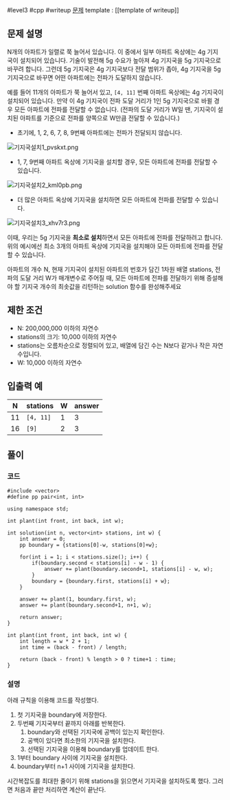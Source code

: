 
#level3 #cpp #writeup
[문제](https://school.programmers.co.kr/learn/courses/30/lessons/12979)
template : [[template of writeup]]

## 문제 설명

N개의 아파트가 일렬로 쭉 늘어서 있습니다. 이 중에서 일부 아파트 옥상에는 4g 기지국이 설치되어 있습니다. 기술이 발전해 5g 수요가 높아져 4g 기지국을 5g 기지국으로 바꾸려 합니다. 그런데 5g 기지국은 4g 기지국보다 전달 범위가 좁아, 4g 기지국을 5g 기지국으로 바꾸면 어떤 아파트에는 전파가 도달하지 않습니다.

예를 들어 11개의 아파트가 쭉 늘어서 있고, `[4, 11]` 번째 아파트 옥상에는 4g 기지국이 설치되어 있습니다. 만약 이 4g 기지국이 전파 도달 거리가 1인 5g 기지국으로 바뀔 경우 모든 아파트에 전파를 전달할 수 없습니다. (전파의 도달 거리가 W일 땐, 기지국이 설치된 아파트를 기준으로 전파를 양쪽으로 W만큼 전달할 수 있습니다.)

- 초기에, 1, 2, 6, 7, 8, 9번째 아파트에는 전파가 전달되지 않습니다.

![기지국설치1_pvskxt.png](https://grepp-programmers.s3.ap-northeast-2.amazonaws.com/files/production/fcb45e06-ebb2-4d93-98cc-b6203185e933/%E1%84%80%E1%85%B5%E1%84%8C%E1%85%B5%E1%84%80%E1%85%AE%E1%86%A8%E1%84%89%E1%85%A5%E1%86%AF%E1%84%8E%E1%85%B51_pvskxt.png)

- 1, 7, 9번째 아파트 옥상에 기지국을 설치할 경우, 모든 아파트에 전파를 전달할 수 있습니다.

![기지국설치2_kml0pb.png](https://grepp-programmers.s3.ap-northeast-2.amazonaws.com/files/production/dd31ddb8-f50d-404c-a6f5-8d6a1d88f620/%E1%84%80%E1%85%B5%E1%84%8C%E1%85%B5%E1%84%80%E1%85%AE%E1%86%A8%E1%84%89%E1%85%A5%E1%86%AF%E1%84%8E%E1%85%B52_kml0pb.png)

- 더 많은 아파트 옥상에 기지국을 설치하면 모든 아파트에 전파를 전달할 수 있습니다.

![기지국설치3_xhv7r3.png](https://grepp-programmers.s3.ap-northeast-2.amazonaws.com/files/production/f5801b12-f683-422d-b26f-5e23e72915dc/%E1%84%80%E1%85%B5%E1%84%8C%E1%85%B5%E1%84%80%E1%85%AE%E1%86%A8%E1%84%89%E1%85%A5%E1%86%AF%E1%84%8E%E1%85%B53_xhv7r3.png)

이때, 우리는 5g 기지국을 **최소로 설치**하면서 모든 아파트에 전파를 전달하려고 합니다. 위의 예시에선 최소 3개의 아파트 옥상에 기지국을 설치해야 모든 아파트에 전파를 전달할 수 있습니다.

아파트의 개수 N, 현재 기지국이 설치된 아파트의 번호가 담긴 1차원 배열 stations, 전파의 도달 거리 W가 매개변수로 주어질 때, 모든 아파트에 전파를 전달하기 위해 증설해야 할 기지국 개수의 최솟값을 리턴하는 solution 함수를 완성해주세요

## 제한 조건

- N: 200,000,000 이하의 자연수
- stations의 크기: 10,000 이하의 자연수
- stations는 오름차순으로 정렬되어 있고, 배열에 담긴 수는 N보다 같거나 작은 자연수입니다.
- W: 10,000 이하의 자연수

## 입출력 예

| N   | stations  | W   | answer |
| --- | --------- | --- | ------ |
| 11  | `[4, 11]` | 1   | 3      |
| 16  | `[9]`     | 2   | 3      |

## 풀이

### 코드

```
#include <vector>
#define pp pair<int, int>

using namespace std;

int plant(int front, int back, int w);

int solution(int n, vector<int> stations, int w) {
    int answer = 0;
    pp boundary = {stations[0]-w, stations[0]+w};
    
    for(int i = 1; i < stations.size(); i++) {
        if(boundary.second < stations[i] - w - 1) {
            answer += plant(boundary.second+1, stations[i] - w, w);
        }
        boundary = {boundary.first, stations[i] + w};
    }

    answer += plant(1, boundary.first, w);
    answer += plant(boundary.second+1, n+1, w);
    
    return answer;
}

int plant(int front, int back, int w) {
    int length = w * 2 + 1;
    int time = (back - front) / length;
    
    return (back - front) % length > 0 ? time+1 : time;
}
```

### 설명

아래 규칙을 이용해 코드를 작성했다.

1. 첫 기지국을 boundary에 저장한다.
2. 두번째 기지국부터 끝까지 아래를 반복한다.
	1. boundary와 선택된 기지국에 공백이 있는지 확인한다.
	2. 공백이 있다면 최소한의 기지국을 설치한다.
	3. 선택된 기지국을 이용해 boundary를 업데이트 한다.
3. 1부터 boundary 사이에 기지국을 설치한다.
4. boundary부터 n+1 사이에 기지국을 설치한다.

시간복잡도를 최대한 줄이기 위해 stations을 읽으면서 기지국을 설치하도록 했다. 그러면 처음과 끝만 처리하면 계산이 끝난다.
